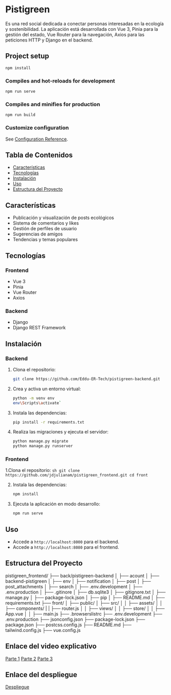 # Pistigreen

Es una red social dedicada a conectar personas interesadas en la ecología y sostenibilidad. La aplicación está desarrollada con Vue 3, Pinia para la gestión del estado, Vue Router para la navegación, Axios para las peticiones HTTP y Django en el backend.

## Project setup
```
npm install
```

### Compiles and hot-reloads for development
```
npm run serve
```

### Compiles and minifies for production
```
npm run build
```

### Customize configuration
See [Configuration Reference](https://cli.vuejs.org/config/).




## Tabla de Contenidos
- [Características](#características)
- [Tecnologías](#tecnologías)
- [Instalación](#instalación)
- [Uso](#uso)
- [Estructura del Proyecto](#estructura-del-proyecto)


## Características
- Publicación y visualización de posts ecológicos
- Sistema de comentarios y likes
- Gestión de perfiles de usuario
- Sugerencias de amigos
- Tendencias y temas populares

## Tecnologías
### Frontend
- Vue 3
- Pinia
- Vue Router
- Axios

### Backend
- Django
- Django REST Framework

## Instalación
### Backend
1. Clona el repositorio:
    ```sh
    git clone https://github.com/Eddu-ER-Tech/pistigreen-backend.git
    
    ```

2. Crea y activa un entorno virtual:
    ```sh
    python -m venv env
   env\Scripts\activate`
    ```

3. Instala las dependencias:
    ```sh
    pip install -r requirements.txt
    ```

4. Realiza las migraciones y ejecuta el servidor:
    ```sh
    python manage.py migrate
    python manage.py runserver
    ```

### Frontend
1.Clona el repositorio:
     ```sh
    git clone https://github.com/jdjulianam/pistigreen_frontend.git
    cd front
    ```

2. Instala las dependencias:
    ```sh
    npm install
    ```

3. Ejecuta la aplicación en modo desarrollo:
    ```sh
    npm run serve
    ```

## Uso
- Accede a `http://localhost:8000` para el backend.
- Accede a `http://localhost:8080` para el frontend.

## Estructura del Proyecto

pistigreen_frontend/
├── back/pistigreen-backend
│ ├── acount
│ ├── backend-pistigreen
│ ├── env
│ ├── notification
│ ├── post
│ ├── post_attachments
│ ├── search
│ ├── .env.development
│ ├── .env.production
│ ├── .gitinore
│ ├── db.sqlite3
│ ├── gitignore.txt
│ ├── manage.py
│ ├── package-lock.json
│ ├── pip
│ ├── README.md
│ ├── requirements.txt
├── front/
│ ├── public/
│ ├── src/
│ │ ├── assets/
│ │ ├── components/
| | ├── router.js
│ │ ├── views/
│ │ ├── store/
│ │ ├── App.vue
│ │ ├── main.js
├── .browserslistrc
├── .env.development
├── .env.production
├── jsonconfig.json
├── package-lock.json
├── package.json
├── postcss.config.js
├── README.md
├── tailwind.config.js
├── vue.config.js




## Enlace del video explicativo
<a href="https://youtu.be/TYdzIIdHnx4">Parte 1</a> 
<a href=" https://youtu.be/-U9rAecn2WY">Parte 2</a>
<a href="https://youtu.be/TYdzIIdHnx4">Parte 3</a> 


## Enlace del despliegue
<a href="https://front-tau-nine.vercel.app/ ">Despliegue</a>
